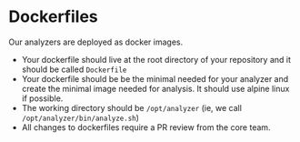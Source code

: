 # Dockerfiles

Our analyzers are deployed as docker images.

- Your dockerfile should live at the root directory of your repository and it should be called `Dockerfile`
- Your dockerfile should be be the minimal needed for your analyzer and create the minimal image needed for analysis. It should use alpine linux if possible.
- The working directory should be `/opt/analyzer` (ie, we call `/opt/analyzer/bin/analyze.sh`)
- All changes to dockerfiles require a PR review from the core team.
